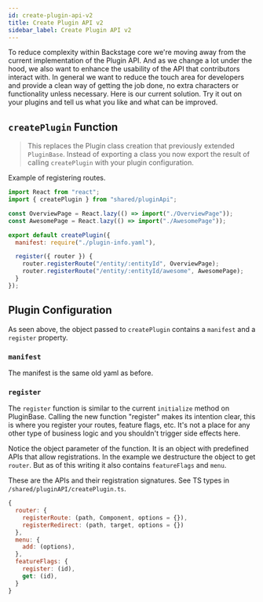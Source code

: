 ```yaml
---
id: create-plugin-api-v2
title: Create Plugin API v2
sidebar_label: Create Plugin API v2
---
```


To reduce complexity within Backstage core we're moving away from the current implementation of the Plugin API. And as we change a lot under the hood, we also want to enhance the usability of the API that contributors interact with. In general we want to reduce the touch area for developers and provide a clean way of getting the job done, no extra characters or functionality unless necessary. Here is our current solution. Try it out on your plugins and tell us what you like and what can be improved.

## `createPlugin` Function

> This replaces the Plugin class creation that previously extended `PluginBase`. Instead of exporting a class you now export the result of calling `createPlugin` with your plugin configuration.

Example of registering routes.

```javascript
import React from "react";
import { createPlugin } from "shared/pluginApi";

const OverviewPage = React.lazy(() => import("./OverviewPage"));
const AwesomePage = React.lazy(() => import("./AwesomePage"));

export default createPlugin({
  manifest: require("./plugin-info.yaml"),

  register({ router }) {
    router.registerRoute("/entity/:entityId", OverviewPage);
    router.registerRoute("/entity/:entityId/awesome", AwesomePage);
  }
});
```

## Plugin Configuration

As seen above, the object passed to `createPlugin` contains a `manifest` and a `register` property.

### `manifest`

The manifest is the same old yaml as before.

### `register`

The `register` function is similar to the current `initialize` method on PluginBase. Calling the new function "register" makes its intention clear, this is where you register your routes, feature flags, etc. It's not a place for any other type of business logic and you shouldn't trigger side effects here.

Notice the object parameter of the function. It is an object with predefined APIs that allow registrations. In the example we destructure the object to get `router`. But as of this writing it also contains `featureFlags` and `menu`.

These are the APIs and their registration signatures. See TS types in `/shared/pluginAPI/createPlugin.ts`.

```javascript
{
  router: {
    registerRoute: (path, Component, options = {}),
    registerRedirect: (path, target, options = {})
  },
  menu: {
    add: (options),
  },
  featureFlags: {
    register: (id),
    get: (id),
  }
}
```
